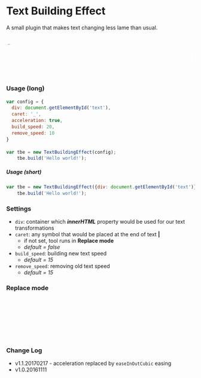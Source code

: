 # Text Building Effect
A small plugin that makes text changing less lame than usual.

![caret](https://github.com/tpkn/text-building-effect/blob/master/caret.gif)


### Usage (long)

```javascript
var config = {
  div: document.getElementById('text'),
  caret: '_',
  acceleration: true,
  build_speed: 20,
  remove_speed: 10
}

var tbe = new TextBuildingEffect(config);
    tbe.build('Hello world!');
```

##### Usage (short)

```javascript
var tbe = new TextBuildingEffect({div: document.getElementById('text')});
    tbe.build('Hello world!');
```


### Settings
- `div`: container which _**innerHTML**_ property would be used for our text transformations
- `caret`: any symbol that would be placed at the end of text **|**
    - if not set, tool runs in **Replace mode**
    - _default = false_
- `build_speed`: building new text speed
    - _default = 15_
- `remove_speed`: removing old text speed
    - _default = 15_

### Replace mode
![replacing](https://github.com/tpkn/text-building-effect/blob/master/replacing.gif)


### Change Log
 - v1.1.20170217 - acceleration replaced by `easeInOutCubic` easing
 - v1.0.20161111
